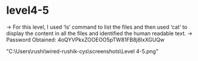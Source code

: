 # level4-5

→ For this level, I used ‘ls’ command to list the files and then used ‘cat’ to display the content in all the files and identified the human readable text.
→ Password Obtained: 4oQYVPkxZOOEOO5pTW81FB8j8lxXGUQw

"C:\Users\rushi\wired-rushik-cys\screenshots\Level 4-5.png"